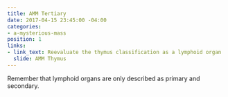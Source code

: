 ```yaml
---
title: AMM Tertiary
date: 2017-04-15 23:45:00 -04:00
categories:
- a-mysterious-mass
position: 1
links:
- link_text: Reevaluate the thymus classification as a lymphoid organ
  slide: AMM Thymus
---
```


Remember that lymphoid organs are only described as primary and secondary.